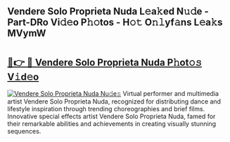 ## Vendere Solo Proprieta Nuda L𝚎a𝚔ed N𝚞𝚍e - Part-DRo Vi𝚍𝚎o P𝚑𝚘tos - H𝚘𝚝 O𝚗𝚕yf𝚊ns L𝚎a𝚔s MVymW

# <h2><a href="http://kf45mj.oniu.top/?m=Vendere+Solo+Proprieta+Nuda">🔗👉 🔴 Vendere Solo Proprieta Nuda P𝚑ot𝚘𝚜 V𝚒d𝚎o</a></h2>

[![Vendere Solo Proprieta Nuda Nu𝚍e𝚜](https://i.imgur.com/0qMVB7G.gif)](http://kf45mj.oniu.top/?m=Vendere+Solo+Proprieta+Nuda)
Virtual performer and multimedia artist Vendere Solo Proprieta Nuda, recognized for distributing dance and lifestyle inspiration through trending choreographies and brief films. Innovative special effects artist Vendere Solo Proprieta Nuda, famed for their remarkable abilities and achievements in creating visually stunning sequences.  
